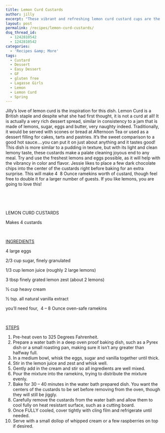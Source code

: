 ```yaml
---
title: Lemon Curd Custards
author: jilly
excerpt: "These vibrant and refreshing lemon curd custard cups are the perfect way to finish any meal. They're a sinch to make too and won't take up all your time faffing around making a dessert. So try these sweet lemony treats for your next dinner party and you'll still have time to tidy up before all your guests arrive. Perfect! "
layout: post
permalink: /recipes/lemon-curd-custards/
dsq_thread_id:
  - 1242810542
  - 1242810542
categories:
  - 'Recipes &amp; More'
tags:
  - Custard
  - Dessert
  - Easy Dessert
  - GF
  - gluten free
  - Lagasse Girls
  - Lemon
  - Lemon Curd
  - Spring
---
```

Jilly’s love of lemon curd is the inspiration for this dish. Lemon Curd is a British staple and despite what she had first thought, it is not a curd at all! It is actually a very rich dessert spread, similar in consistency to a jam that is made of lemons, sugar, eggs and butter, very naughty indeed. Traditionally, it would be served with scones or bread at Afternoon Tea or used as a dessert filling for cakes, tarts and pastries. It’s the sweet comparison to a good hot sauce….you can put it on just about anything and it tastes good! This dish is more similar to a pudding in texture, but with its light and clean lemony taste, these custards make a palate cleaning joyous end to any meal. Try and use the freshest lemons and eggs possible, as it will help with the vibrancy in color and flavor. Jessie likes to place a few dark chocolate chips into the center of the custards right before baking for an extra surprise. This will make 4  8 Ounce ramekins worth of custard, though feel free to double it for a larger number of guests. If you like lemons, you are going to love this!

&nbsp;

&nbsp;

LEMON CURD CUSTARDS

Makes 4 custards

&nbsp;

<span style="text-decoration: underline">INGREDIENTS</span>

4 large eggs

2/3 cup sugar, finely granulated

1/3 cup lemon juice (roughly 2 large lemons)

3 tbsp finely grated lemon zest (about 2 lemons)

½ cup heavy cream

½ tsp. all natural vanilla extract

you’ll need four,  4 – 8 Ounce oven-safe ramekins

&nbsp;

<span style="text-decoration: underline">STEPS</span>

  1. Pre-heat oven to 325 Degrees Fahrenheit.
  2. Prepare a water bath in a deep oven proof baking dish, such as a Pyrex dish or a small roasting pan, making sure it isn’t any greater than halfway full.
  3. In a medium bowl, whisk the eggs, sugar and vanilla together until thick.
  4. Stir in the lemon juice and zest and whisk well.
  5. Gently add in the cream and stir so all ingredients are well mixed.
  6. Pour the mixture into the ramekins, trying to distribute the mixture evenly.
  7. Bake for 30 – 40 minutes in the water bath prepared dish. You want the centers of the custards to be set before removing from the oven, though they will still be jiggly.
  8. Carefully remove the custards from the water bath and allow them to cool fully on heat resistant surface, such as a cutting board.
  9. Once FULLY cooled, cover tightly with cling film and refrigerate until needed.
 10. Serve with a small dollop of whipped cream or a few raspberries on top if desired.